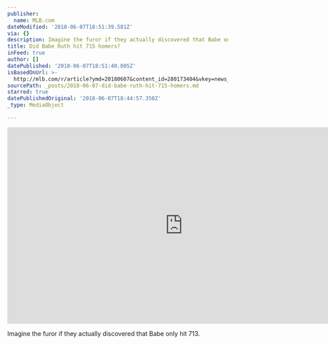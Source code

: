 ```yaml
---
publisher:
  name: MLB.com
dateModified: '2018-06-07T18:51:39.581Z'
via: {}
description: Imagine the furor if they actually discovered that Babe only hit 713.
title: Did Babe Ruth hit 715 homers?
inFeed: true
author: []
datePublished: '2018-06-07T18:51:40.005Z'
isBasedOnUrl: >-
  http://mlb.com/r/article?ymd=20180607&content_id=280173404&vkey=news_mlb&c_id=mlb
sourcePath: _posts/2018-06-07-did-babe-ruth-hit-715-homers.md
starred: true
datePublishedOriginal: '2018-06-07T18:44:57.350Z'
_type: MediaObject

---
```

<iframe src="http://cdn.embedly.com/widgets/media.html?src=https%3A%2F%2Fwww.mlb.com%2Fvideo%2Fshare%2Fc-280173404&amp;url=https%3A%2F%2Fwww.mlb.com%2Fnews%2Fdid-babe-ruth-hit-715-homers%2Fc-280173404&amp;image=https%3A%2F%2Fsecurea.mlb.com%2Fassets%2Fimages%2F4%2F2%2F2%2F280177422%2Fcuts%2F960x540%2Fcut.jpg&amp;key=a715cf41cc93453ca338d350cd26f87b&amp;type=text%2Fhtml&amp;schema=mlb" width="800" height="448" scrolling="no" frameborder="0" allowfullscreen="" style=""></iframe>

Imagine the furor if they actually discovered that Babe only hit 713\.